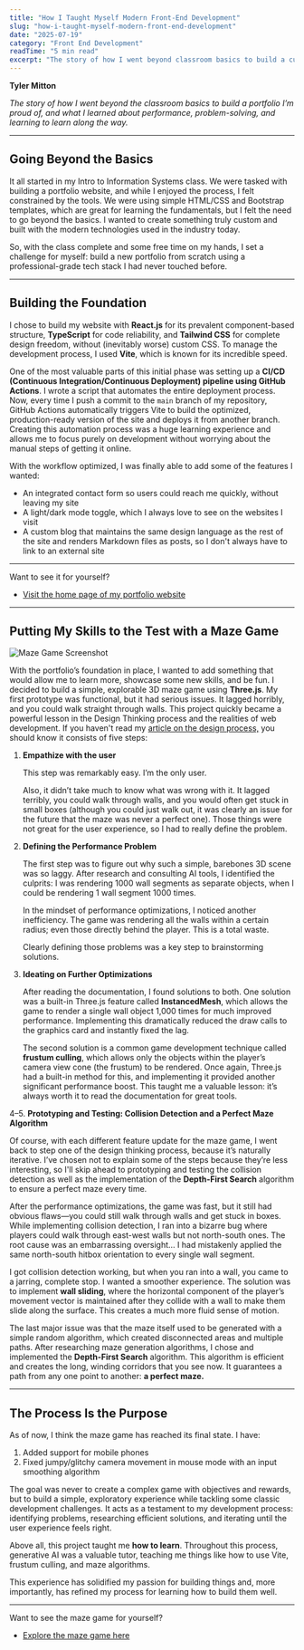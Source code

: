 ```yaml
---
title: "How I Taught Myself Modern Front‑End Development"
slug: "how-i-taught-myself-modern-front-end-development"
date: "2025-07-19"
category: "Front End Development"
readTime: "5 min read"
excerpt: "The story of how I went beyond classroom basics to build a custom portfolio and a 3D maze game, learning modern tools and performance optimizations along the way."
---
```


**Tyler Mitton**  

*The story of how I went beyond the classroom basics to build a portfolio I’m proud of, and what I learned about performance, problem-solving, and learning to learn along the way.*

---

## Going Beyond the Basics

It all started in my Intro to Information Systems class. We were tasked with building a portfolio website, and while I enjoyed the process, I felt constrained by the tools. We were using simple HTML/CSS and Bootstrap templates, which are great for learning the fundamentals, but I felt the need to go beyond the basics. I wanted to create something truly custom and built with the modern technologies used in the industry today.

So, with the class complete and some free time on my hands, I set a challenge for myself: build a new portfolio from scratch using a professional-grade tech stack I had never touched before.

---

## Building the Foundation

I chose to build my website with **React.js** for its prevalent component-based structure, **TypeScript** for code reliability, and **Tailwind CSS** for complete design freedom, without (inevitably worse) custom CSS. To manage the development process, I used **Vite**, which is known for its incredible speed.

One of the most valuable parts of this initial phase was setting up a **CI/CD (Continuous Integration/Continuous Deployment) pipeline using GitHub Actions**. I wrote a script that automates the entire deployment process. Now, every time I push a commit to the `main` branch of my repository, GitHub Actions automatically triggers Vite to build the optimized, production-ready version of the site and deploys it from another branch. Creating this automation process was a huge learning experience and allows me to focus purely on development without worrying about the manual steps of getting it online.

With the workflow optimized, I was finally able to add some of the features I wanted:

- An integrated contact form so users could reach me quickly, without leaving my site
- A light/dark mode toggle, which I always love to see on the websites I visit
- A custom blog that maintains the same design language as the rest of the site and renders Markdown files as posts, so I don't always have to link to an external site

---

Want to see it for yourself?  
- [Visit the home page of my portfolio website](https://tylermitton.com)

---

## Putting My Skills to the Test with a Maze Game

![Maze Game Screenshot](/assets/Maze_Game_Screenshot.avif)

With the portfolio’s foundation in place, I wanted to add something that would allow me to learn more, showcase some new skills, and be fun. I decided to build a simple, explorable 3D maze game using **Three.js**. My first prototype was functional, but it had serious issues. It lagged horribly, and you could walk straight through walls. This project quickly became a powerful lesson in the Design Thinking process and the realities of web development. If you haven't read my [article on the design process,](https://tylermitton.com/Articles/the-process-of-design-thinking) you should know it consists of five steps:

1. **Empathize with the user**  

   This step was remarkably easy. I’m the only user.  

   Also, it didn’t take much to know what was wrong with it. It lagged terribly, you could walk through walls, and you would often get stuck in small boxes (although you could just walk out, it was clearly an issue for the future that the maze was never a perfect one). Those things were not great for the user experience, so I had to really define the problem.

2. **Defining the Performance Problem** 

   The first step was to figure out why such a simple, barebones 3D scene was so laggy. After research and consulting AI tools, I identified the culprits: I was rendering 1000 wall segments as separate objects, when I could be rendering 1 wall segment 1000 times.  

   In the mindset of performance optimizations, I noticed another inefficiency. The game was rendering all the walls within a certain radius; even those directly behind the player. This is a total waste.  

   Clearly defining those problems was a key step to brainstorming solutions.

3. **Ideating on Further Optimizations**  

   After reading the documentation, I found solutions to both. One solution was a built-in Three.js feature called **InstancedMesh**, which allows the game to render a single wall object 1,000 times for much improved performance. Implementing this dramatically reduced the draw calls to the graphics card and instantly fixed the lag.  

   The second solution is a common game development technique called **frustum culling**, which allows only the objects within the player’s camera view cone (the frustum) to be rendered. Once again, Three.js had a built-in method for this, and implementing it provided another significant performance boost. This taught me a valuable lesson: it’s always worth it to read the documentation for great tools.

4–5. **Prototyping and Testing: Collision Detection and a Perfect Maze Algorithm**  

   Of course, with each different feature update for the maze game, I went back to step one of the design thinking process, because it’s naturally iterative. I’ve chosen not to explain some of the steps because they’re less interesting, so I'll skip ahead to prototyping and testing the collision detection as well as the implementation of the **Depth-First Search** algorithm to ensure a perfect maze every time.  

   After the performance optimizations, the game was fast, but it still had obvious flaws—you could still walk through walls and get stuck in boxes. While implementing collision detection, I ran into a bizarre bug where players could walk through east-west walls but not north-south ones. The root cause was an embarrassing oversight… I had mistakenly applied the same north-south hitbox orientation to every single wall segment.  

   I got collision detection working, but when you ran into a wall, you came to a jarring, complete stop. I wanted a smoother experience. The solution was to implement **wall sliding**, where the horizontal component of the player’s movement vector is maintained after they collide with a wall to make them slide along the surface. This creates a much more fluid sense of motion.  

   The last major issue was that the maze itself used to be generated with a simple random algorithm, which created disconnected areas and multiple paths. After researching maze generation algorithms, I chose and implemented the **Depth-First Search** algorithm. This algorithm is efficient and creates the long, winding corridors that you see now. It guarantees a path from any one point to another: **a perfect maze.**

---

## The Process Is the Purpose

As of now, I think the maze game has reached its final state. I have:

1. Added support for mobile phones  
2. Fixed jumpy/glitchy camera movement in mouse mode with an input smoothing algorithm

The goal was never to create a complex game with objectives and rewards, but to build a simple, exploratory experience while tackling some classic development challenges. It acts as a testament to my development process: identifying problems, researching efficient solutions, and iterating until the user experience feels right.

Above all, this project taught me **how to learn**. Throughout this process, generative AI was a valuable tutor, teaching me things like how to use Vite, frustum culling, and maze algorithms.

This experience has solidified my passion for building things and, more importantly, has refined my process for learning how to build them well.

---

Want to see the maze game for yourself?  
- [Explore the maze game here](https://tylermitton.com/MazeGame/)

